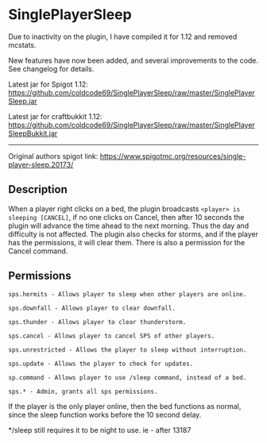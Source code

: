 # SinglePlayerSleep

Due to inactivity on the plugin, I have compiled it for 1.12 and removed mcstats.

New features have now been added, and several improvements to the code. See changelog for details.

Latest jar for Spigot 1.12: https://github.com/coldcode69/SinglePlayerSleep/raw/master/SinglePlayerSleep.jar

Latest jar for craftbukkit 1.12: https://github.com/coldcode69/SinglePlayerSleep/raw/master/SinglePlayerSleepBukkit.jar

----

Original authors spigot link: https://www.spigotmc.org/resources/single-player-sleep.20173/

## Description

When a player right clicks on a bed, the plugin broadcasts `<player> is sleeping [CANCEL]`, if no one clicks on Cancel, then after 10 seconds the plugin will advance the time ahead to the next morning. Thus the day and difficulty is not affected. The plugin also checks for storms, and if the player has the permissions, it will clear them. There is also a permission for the Cancel command.

## Permissions

```
sps.hermits - Allows player to sleep when other players are online.

sps.downfall - Allows player to clear downfall.

sps.thunder - Allows player to clear thunderstorm.

sps.cancel - Allows player to cancel SPS of other players.

sps.unrestricted - Allows the player to sleep without interruption.

sps.update - Allows the player to check for updates.
    
sp.command - Allows player to use /sleep command, instead of a bed.

sps.* - Admin, grants all sps permissions.
```

If the player is the only player online, then the bed functions as normal, since the sleep function works before the 10 second delay.

\*/sleep still requires it to be night to use. ie - after 13187
